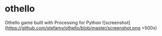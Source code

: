 # othello
Othello game built with Processing for Python
![screenshot](https://github.com/stefamy/othello/blob/master/screenshot.png =500x)
